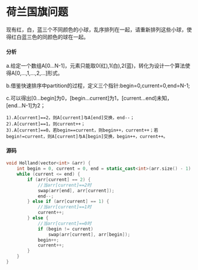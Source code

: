 # 荷兰国旗问题


现有红，白，蓝三个不同颜色的小球，乱序排列在一起，请重新排列这些小球，使得红白蓝三色的同颜色的球在一起。


#### 分析

a.给定一个数组A[0...N-1]，元素只能取0(红),1(白),2(蓝)，转化为设计一个算法使得A[0,...,1,...,2,...]形式。

b.借鉴快速排序中partition的过程，定义三个指针:begin=0,current=0,end=N-1;

c.可以得出[0...begin]为0，[begin...current]为1，[current...end]未知，[end...N-1]为2；

```
1).A[current]==2，则A[current]与A[end]交换，end--；
2).A[current]==1，则current++；
3).A[current]==0，若begin==current，则begin++，current++；若begin!=current，则A[current]与A[begin]交换，begin++，current++。
```

#### 源码

```cpp
void Holland(vector<int> &arr) {
    int begin = 0, current = 0, end = static_cast<int>(arr.size() - 1);
    while (current <= end) {
        if (arr[current] == 2) {
            //当arr[current]==2时
            swap(arr[end], arr[current]);
            end--;
        } else if (arr[current] == 1) {
            //当arr[current]==1时
            current++;
        } else {
            //当arr[current]==0时
            if (begin != current)
                swap(arr[current], arr[begin]);
            begin++;
            current++;
        }
    }
}
```
